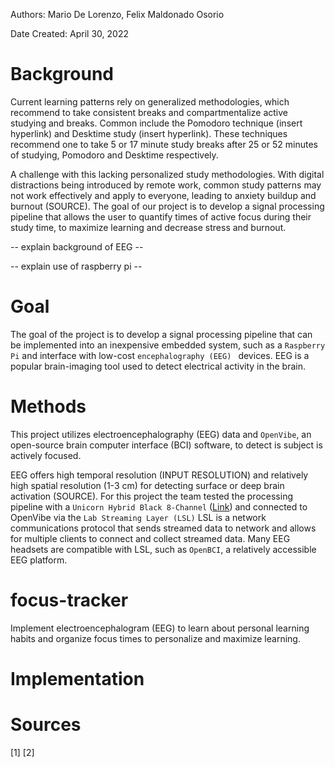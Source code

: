 Authors: Mario De Lorenzo, Felix Maldonado Osorio

Date Created: April 30, 2022

# Background 

Current learning patterns rely on generalized methodologies, which recommend to take consistent breaks and compartmentalize active studying and breaks. 
Common include the Pomodoro technique (insert hyperlink) and Desktime study (insert hyperlink). These techniques recommend one to take 5 or 17 minute 
study breaks after 25 or 52 minutes of studying, Pomodoro and Desktime respectively. 

A challenge with this lacking personalized study methodologies. With digital distractions being introduced by remote work, common study patterns may not 
work effectively and apply to everyone, leading to anxiety buildup and burnout (SOURCE). The goal of our project is to develop a signal processing pipeline 
that allows the user to quantify times of active focus during their study time, to maximize learning and decrease stress and burnout. 

-- explain background of EEG -- 

-- explain use of raspberry pi -- 

# Goal
The goal of the project is to develop a signal processing pipeline that can be implemented into an inexpensive embedded system, such as a 
```Raspberry Pi``` and interface with low-cost ```encephalography (EEG) ``` devices. EEG is a popular brain-imaging tool used to detect electrical activity in the brain. 
# Methods
This project utilizes electroencephalography (EEG) data and ```OpenVibe```, an open-source brain computer interface (BCI) software, to detect is subject is actively focused. 

EEG offers high temporal resolution (INPUT RESOLUTION) and relatively high spatial resolution (1-3 cm) for detecting surface or deep brain activation (SOURCE). 
For this project the team tested the processing pipeline with a ```Unicorn Hybrid Black 8-Channel``` ([Link](https://www.unicorn-bi.com/?gclid=Cj0KCQjwvLOTBhCJARIsACVldV1YNGgvgl_TGRFygCgsKmpA0AnJjArZZoUj_heLh7hWoNSNNysdkY8aAhaFEALw_wcB)) and connected to OpenVibe via the ```Lab Streaming Layer (LSL)``` LSL is a network communications protocol that sends streamed data to network and allows for multiple clients to connect and collect streamed data. Many EEG headsets are compatible with LSL, such as ```OpenBCI```, a relatively accessible EEG platform. 



# focus-tracker
Implement electroencephalogram (EEG) to learn about personal learning habits and organize focus times to personalize and maximize learning.

# Implementation

# Sources
[1]
[2] 

